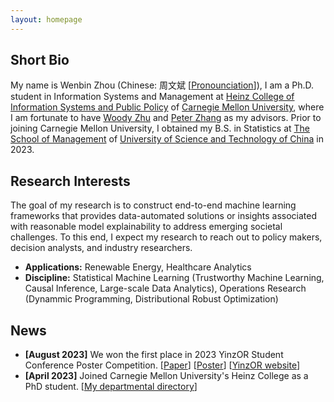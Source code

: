 ```yaml
---
layout: homepage
---
```


## Short Bio

My name is Wenbin Zhou (Chinese: 周文斌 [[Pronounciation](https://translate.google.com/?sl=auto&tl=en&text=%E5%91%A8%E6%96%87%E6%96%8C&op=translate)]), I am a Ph.D. student in Information Systems and Management at [Heinz College of Information Systems and Public Policy](https://www.heinz.cmu.edu/) of [Carnegie Mellon University](https://www.cmu.edu/), where I am fortunate to have [Woody Zhu](https://www.andrew.cmu.edu/user/shixianz/) and [Peter Zhang](https://www.andrew.cmu.edu/user/yunz2/) as my advisors. Prior to joining Carnegie Mellon University, I obtained my B.S. in Statistics at [The School of Management](http://en.business.ustc.edu.cn/main.htm) of [University of Science and Technology of China](https://en.ustc.edu.cn/) in 2023. 

## Research Interests

The goal of my research is to construct end-to-end machine learning frameworks that provides data-automated solutions or insights associated with reasonable model explainability to address emerging societal challenges. To this end, I expect my research to reach out to policy makers, decision analysts, and industry researchers.

- **Applications:** Renewable Energy, Healthcare Analytics
- **Discipline:** Statistical Machine Learning (Trustworthy Machine Learning, Causal Inference, Large-scale Data Analytics), Operations Research (Dynammic Programming, Distributional Robust Optimization)

## News

- **[August 2023]**  We won the first place in 2023 YinzOR Student Conference Poster Competition. [[Paper](https://arxiv.org/abs/2305.15742)] [[Poster](../files/counterfactualposter.pdf)] [[YinzOR website](https://yinzor.cmuinforms.org/)]
- **[April 2023]** Joined Carnegie Mellon University's Heinz College as a PhD student. [[My departmental directory](https://www.heinz.cmu.edu/faculty-research/profiles/zhou-wenbin)]
